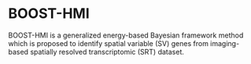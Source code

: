 # BOOST-HMI

BOOST-HMI is a generalized energy-based Bayesian framework method which is proposed to identify spatial variable (SV) genes from imaging-based spatially resolved transcriptomic (SRT) dataset. 


